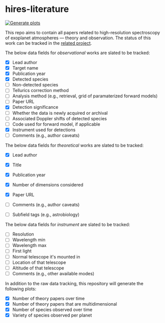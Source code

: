 # hires-literature

[![Generate plots](https://github.com/arjunsavel/hires-literature/actions/workflows/generate_plots.yml/badge.svg)](https://github.com/arjunsavel/hires-literature/actions/workflows/generate_plots.yml)

This repo aims to contain all papers related to high-resolution spectroscopy of exoplanet atmospheres — theory and observation. The status of this work can be tracked in the [related project](https://github.com/users/arjunsavel/projects/1). 

The below data fields for *observational* works are slated to be tracked:
- [x] Lead author
- [x] Target name
- [x] Publication year
- [x] Detected species
- [ ] Non-detected species
- [ ] Tellurics correction method
- [ ] Analysis method (e.g., retrieval, grid of paramaterized forward models)
- [ ] Paper URL
- [x] Detection significance
- [ ] Whether the data is newly acquired or archival
- [ ] Associated Doppler shifts of detected species
- [ ] Code used for forward model, if applicable
- [x] Instrument used for detections
- [ ] Comments (e.g., author caveats)

The below data fields for *theoretical* works are slated to be tracked:
- [x] Lead author
- [x] Title
- [x] Publication year
- [x] Number of dimensions considered
- [x] Paper URL
- [ ] Comments (e.g., author caveats)
- [ ] Subfield tags (e.g., astrobiology)


The below data fields for *instrument* are slated to be tracked:
- [ ] Resolution
- [ ] Wavelength min
- [ ] Wavelength max
- [ ] First light
- [ ] Normal telescope it's mounted in
- [ ] Location of that telescope
- [ ] Altitude of that telescope
- [ ] Comments (e.g., other available modes)

In addition to the raw data tracking, this repository will generate the following plots:
- [x] Number of theory papers over time
- [x] Number of theory papers that are multidimensional
- [x] Number of species observed over time
- [x] Variety of species observed per planet
